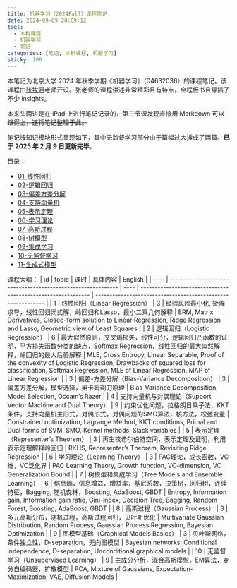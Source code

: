 ```yaml
---
title: 机器学习（2024Fall）课程笔记
date: 2024-09-09 20:09:12
tags:
  - 本科课程
  - 机器学习
  - 笔记
categories: [笔记, 本科课程, 机器学习]
sticky: 100
---
```


本笔记为北京大学 2024 年秋季学期《机器学习》（04632036）的课程笔记。该课程由[张牧涵](https://muhanzhang.github.io/)老师开设。张老师的课程讲述非常精彩且有特点，全程板书且穿插了不少 insights。

~~本来头两讲是在 iPad 上进行笔记记录的，第三节课发现直接用 Markdown 可以跟得上，遂将笔记整理于此。~~

笔记按知识模块形式呈现如下，其中无监督学习部分由于篇幅过大拆成了两篇。**已于 2025 年 2 月 9 日更新完毕**。

目录：

- [01-线性回归](/note-ml2024fall/linear-regression/)
- [02-逻辑回归](/note-ml2024fall/logistic-regression/)
- [03-偏差方差分解](/note-ml2024fall/b-v-decomposition/)
- [04-支持向量机](/note-ml2024fall/svm/)
- [05-表示定理](/note-ml2024fall/representer-theorem/)
- [06-学习理论](/note-ml2024fall/learning-theory/)
- [07-高斯过程](/note-ml2024fall/gaussian-process/)
- [08-树模型](/note-ml2024fall/tree-models/)
- [09-集成学习](/note-ml2024fall/ensemble-learning/)
- [10-无监督学习](/note-ml2024fall/unsupervised-learning/)
- [11-生成式模型](/note-ml2024fall/generative-model/)


课程大纲：
| id | topic | 课时 | 具体内容 | English |
| ---- | ------------------------------------------------------------ | ---- | ------------------------------------------------------------ | ------------------------------------------------------------ |
| 1    | 线性回归（Linear Regression）                                | 3    | 经验风险最小化, 矩阵求导，线性回归闭式解，岭回归和Lasso，最小二乘几何解释 | ERM, Matrix Derivatives, Closed-form solution to Linear Regression, Ridge Regression and Lasso, Geometric view of Least Squares |
| 2    | 逻辑回归（Logistic Regression）                              | 6    | 最大似然原则，交叉熵损失，线性可分，逻辑回归凸函数的证明，平方损失函数分类的缺点，Softmax Regression，线性回归的最大似然解释，岭回归的最大后验解释 | MLE, Cross Entropy, Linear Separable, Proof of the convexity of Logistic Regression, Drawbacks of squared loss for classification, Softmax Regression, MLE of Linear Regression, MAP of Linear Regression |
| 3    | 偏差-方差分解（Bias-Variance Decomposition）                 | 3    | 偏差方差分解，模型选择，奥卡姆剃刀原理                       | Bias-Variance Decomposition, Model Selection, Occam’s Razer  |
| 4    | 支持向量机与对偶理论（Support Vector Machine and Dual Theory） | 9    | 约束优化问题，拉格朗日乘子法，KKT条件，支持向量机主形式，对偶形式，对偶问题的SMO算法，核方法，松弛变量 | Constrained optimization, Lagrange Method, KKT conditions, Primal and Dual forms of SVM, SMO, Kernel methods, Slack variables |
| 5    | 表示定理（Representer’s Theorem）                            | 3    | 再生核希尔伯特空间，表示定理及证明，利用表示定理解释岭回归   | RKHS, Representer’s Theorem, Revisiting Ridge Regression     |
| 6    | 学习理论（Learning Theory）                                  | 3    | PAC理论，成长函数，VC维，VC泛化界                            | PAC Learning Theory, Growth function, VC-dimension, VC Generalization Bound |
| 7    | 树模型和集成学习（Tree Models and Ensemble Learning）        | 6    | 信息熵，信息增益，增益率，基尼系数，决策树，回归树，连续特征，Bagging, 随机森林，Boosting, AdaBoost, GBDT | Entropy, Information gain, Information gain ratio, Gini-index, Decision Tree, Bagging, Random Forest, Boosting, AdaBoost, GBDT |
| 8    | 高斯过程（Gaussian Process）                                 | 3    | 多元高斯分布，随机过程，高斯过程回归，贝叶斯优化             | Multivariate Gaussian Distribution, Random Process, Gaussian Process Regression, Bayesian Optimization |
| 9    | 图模型基础（Graphical Models Basics）                        | 3    | 贝叶斯网络，条件独立性，D-separation，无向图模型             | Bayesian networks, Conditional independence, D-separation, Unconditional graphical models |
| 10   | 无监督学习（Unsupervised Learning）                          | 9    | 主成分分析，混合高斯模型，EM算法，变分自编码器，扩散模型     | PCA, Mixture of Gaussians, Expectation-Maximization, VAE, Diffusion Models |
